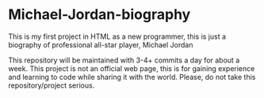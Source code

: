 # Michael-Jordan-biography

This is my first project in HTML as a new programmer, this is just a biography of professional all-star player, Michael Jordan

This repository will be maintained with 3-4+ commits a day for about a week.
This project is not an official web page, this is for gaining experience and learning to code while sharing it with the world. Please, do not take this repository/project serious.
